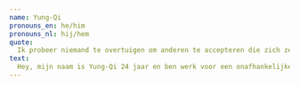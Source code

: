 ```yaml
---
name: Yung-Qi
pronouns_en: he/him
pronouns_nl: hij/hem
quote:
  Ik probeer niemand te overtuigen om anderen te accepteren die zich zelf zijn, maar ik probeer wel je horizon te verbreden om anderen lief te hebben zo als die zijn.
text:
  Hey, mijn naam is Yung-Qi 24 jaar en ben werk voor een onafhankelijke milieu advies bureau. Ik geef al een tijdje voorlichtingen. Dit doe ik omdat ik overtuigd ben dat als ik dit zelf had gehad in mijn middelbare school tijd, dat het mij waarschijnlijk wel veel had geholpen. Zelf ben ik een transman die vrij wel alles zelf moest uitzoeken en ontdekken. ik help graag andere met hun zoek tocht naar hun eigen identiteit en sexualiteit en wil het graag voor hun een stukje makkelijker / toegankelijker maken.
---
```

